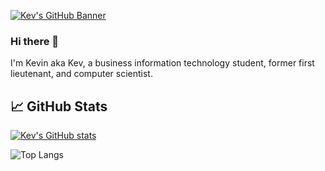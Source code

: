 [![Kev's GitHub Banner](./assets/github_banner.png)](https://forter.eu)

### Hi there 👋
I'm Kevin aka Kev, a business information technology student, former first lieutenant, and computer scientist.

## &#x1f4c8; GitHub Stats

[![Kev's GitHub stats](https://github-readme-stats.vercel.app/api?username=kevinforter&show_icons=true&theme=dark)](https://github.com/kevinforter/github-readme-stats)

![Top Langs](https://github-readme-stats.vercel.app/api/top-langs/?username=kevinforter&layout=compact&show_icons=true&theme=dark)
